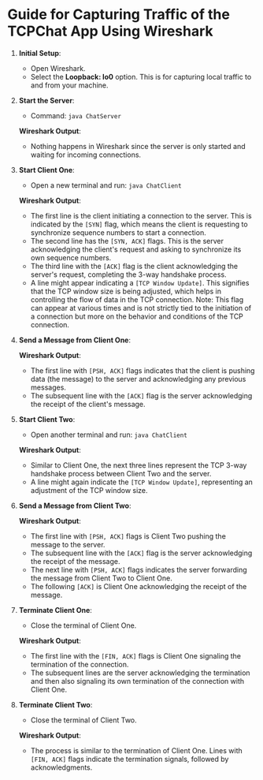 # Guide for Capturing Traffic of the TCPChat App Using Wireshark

1. **Initial Setup**:
    - Open Wireshark.
    - Select the **Loopback: lo0** option. This is for capturing local traffic to and from your machine.

2. **Start the Server**:
    - Command: `java ChatServer`

    **Wireshark Output**:
    - Nothing happens in Wireshark since the server is only started and waiting for incoming connections.

3. **Start Client One**:
    - Open a new terminal and run: `java ChatClient`

    **Wireshark Output**:
    - The first line is the client initiating a connection to the server. This is indicated by the `[SYN]` flag, which means the client is requesting to synchronize sequence numbers to start a connection.
    - The second line has the `[SYN, ACK]` flags. This is the server acknowledging the client's request and asking to synchronize its own sequence numbers.
    - The third line with the `[ACK]` flag is the client acknowledging the server's request, completing the 3-way handshake process.
    - A line might appear indicating a `[TCP Window Update]`. This signifies that the TCP window size is being adjusted, which helps in controlling the flow of data in the TCP connection. Note: This flag can appear at various times and is not strictly tied to the initiation of a connection but more on the behavior and conditions of the TCP connection.

4. **Send a Message from Client One**:

    **Wireshark Output**:
    - The first line with `[PSH, ACK]` flags indicates that the client is pushing data (the message) to the server and acknowledging any previous messages.
    - The subsequent line with the `[ACK]` flag is the server acknowledging the receipt of the client's message.

5. **Start Client Two**:
    - Open another terminal and run: `java ChatClient`

    **Wireshark Output**:
    - Similar to Client One, the next three lines represent the TCP 3-way handshake process between Client Two and the server.
    - A line might again indicate the `[TCP Window Update]`, representing an adjustment of the TCP window size. 

6. **Send a Message from Client Two**:

    **Wireshark Output**:
    - The first line with `[PSH, ACK]` flags is Client Two pushing the message to the server.
    - The subsequent line with the `[ACK]` flag is the server acknowledging the receipt of the message.
    - The next line with `[PSH, ACK]` flags indicates the server forwarding the message from Client Two to Client One.
    - The following `[ACK]` is Client One acknowledging the receipt of the message.

7. **Terminate Client One**:
    - Close the terminal of Client One.

    **Wireshark Output**:
    - The first line with the `[FIN, ACK]` flags is Client One signaling the termination of the connection.
    - The subsequent lines are the server acknowledging the termination and then also signaling its own termination of the connection with Client One.

8. **Terminate Client Two**:
    - Close the terminal of Client Two.

    **Wireshark Output**:
    - The process is similar to the termination of Client One. Lines with `[FIN, ACK]` flags indicate the termination signals, followed by acknowledgments.
